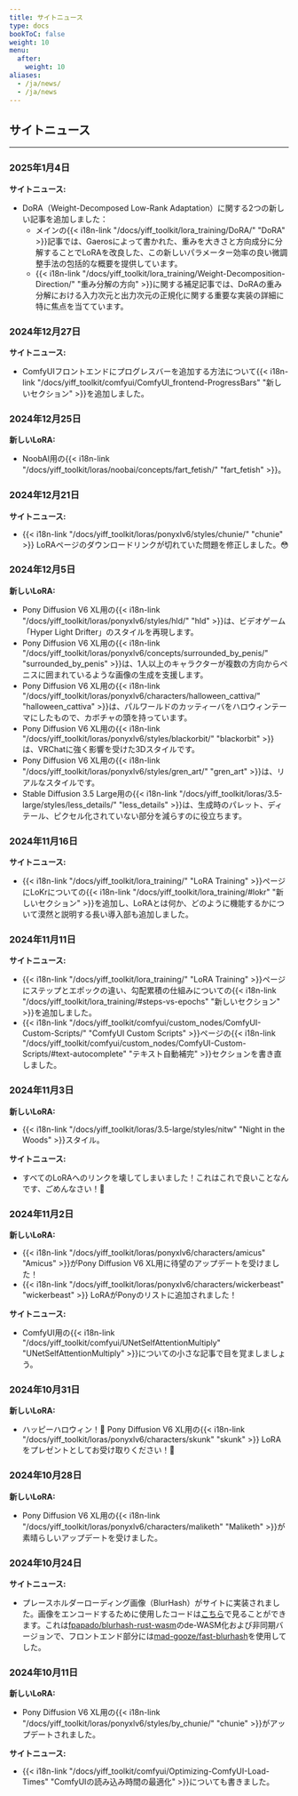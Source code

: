 ```yaml
---
title: サイトニュース
type: docs
bookToC: false
weight: 10
menu:
  after:
    weight: 10
aliases:
  - /ja/news/
  - /ja/news
---
```


## サイトニュース

---

### 2025年1月4日

**サイトニュース:**

- DoRA（Weight-Decomposed Low-Rank Adaptation）に関する2つの新しい記事を追加しました：
  - メインの{{< i18n-link "/docs/yiff_toolkit/lora_training/DoRA/" "DoRA" >}}記事では、Gaerosによって書かれた、重みを大きさと方向成分に分解することでLoRAを改良した、この新しいパラメーター効率の良い微調整手法の包括的な概要を提供しています。
  - {{< i18n-link "/docs/yiff_toolkit/lora_training/Weight-Decomposition-Direction/" "重み分解の方向" >}}に関する補足記事では、DoRAの重み分解における入力次元と出力次元の正規化に関する重要な実装の詳細に特に焦点を当てています。

### 2024年12月27日

**サイトニュース:**

- ComfyUIフロントエンドにプログレスバーを追加する方法について{{< i18n-link "/docs/yiff_toolkit/comfyui/ComfyUI_frontend-ProgressBars" "新しいセクション" >}}を追加しました。

### 2024年12月25日

**新しいLoRA:**

- NoobAI用の{{< i18n-link "/docs/yiff_toolkit/loras/noobai/concepts/fart_fetish/" "fart_fetish" >}}。

### 2024年12月21日

**サイトニュース:**

- {{< i18n-link "/docs/yiff_toolkit/loras/ponyxlv6/styles/chunie/" "chunie" >}} LoRAページのダウンロードリンクが切れていた問題を修正しました。😳

### 2024年12月5日

**新しいLoRA:**

- Pony Diffusion V6 XL用の{{< i18n-link "/docs/yiff_toolkit/loras/ponyxlv6/styles/hld/" "hld" >}}は、ビデオゲーム「Hyper Light Drifter」のスタイルを再現します。
- Pony Diffusion V6 XL用の{{< i18n-link "/docs/yiff_toolkit/loras/ponyxlv6/concepts/surrounded_by_penis/" "surrounded_by_penis" >}}は、1人以上のキャラクターが複数の方向からペニスに囲まれているような画像の生成を支援します。
- Pony Diffusion V6 XL用の{{< i18n-link "/docs/yiff_toolkit/loras/ponyxlv6/characters/halloween_cattiva/" "halloween_cattiva" >}}は、パルワールドのカッティーバをハロウィンテーマにしたもので、カボチャの頭を持っています。
- Pony Diffusion V6 XL用の{{< i18n-link "/docs/yiff_toolkit/loras/ponyxlv6/styles/blackorbit/" "blackorbit" >}}は、VRChatに強く影響を受けた3Dスタイルです。
- Pony Diffusion V6 XL用の{{< i18n-link "/docs/yiff_toolkit/loras/ponyxlv6/styles/gren_art/" "gren_art" >}}は、リアルなスタイルです。
- Stable Diffusion 3.5 Large用の{{< i18n-link "/docs/yiff_toolkit/loras/3.5-large/styles/less_details/" "less_details" >}}は、生成時のパレット、ディテール、ピクセル化されていない部分を減らすのに役立ちます。

### 2024年11月16日

**サイトニュース:**

- {{< i18n-link "/docs/yiff_toolkit/lora_training/" "LoRA Training" >}}ページにLoKrについての{{< i18n-link "/docs/yiff_toolkit/lora_training/#lokr" "新しいセクション" >}}を追加し、LoRAとは何か、どのように機能するかについて漠然と説明する長い導入部も追加しました。

### 2024年11月11日

**サイトニュース:**

- {{< i18n-link "/docs/yiff_toolkit/lora_training/" "LoRA Training" >}}ページにステップとエポックの違い、勾配累積の仕組みについての{{< i18n-link "/docs/yiff_toolkit/lora_training/#steps-vs-epochs" "新しいセクション" >}}を追加しました。
- {{< i18n-link "/docs/yiff_toolkit/comfyui/custom_nodes/ComfyUI-Custom-Scripts/" "ComfyUI Custom Scripts" >}}ページの{{< i18n-link "/docs/yiff_toolkit/comfyui/custom_nodes/ComfyUI-Custom-Scripts/#text-autocomplete" "テキスト自動補完" >}}セクションを書き直しました。

### 2024年11月3日

**新しいLoRA:**

- {{< i18n-link "/docs/yiff_toolkit/loras/3.5-large/styles/nitw" "Night in the Woods" >}}スタイル。

**サイトニュース:**

- すべてのLoRAへのリンクを壊してしまいました！これはこれで良いことなんです、ごめんなさい！🐺

### 2024年11月2日

**新しいLoRA:**

- {{< i18n-link "/docs/yiff_toolkit/loras/ponyxlv6/characters/amicus" "Amicus" >}}がPony Diffusion V6 XL用に待望のアップデートを受けました！
- {{< i18n-link "/docs/yiff_toolkit/loras/ponyxlv6/characters/wickerbeast" "wickerbeast" >}} LoRAがPonyのリストに追加されました！

**サイトニュース:**

- ComfyUI用の{{< i18n-link "/docs/yiff_toolkit/comfyui/UNetSelfAttentionMultiply" "UNetSelfAttentionMultiply" >}}についての小さな記事で目を覚ましましょう。

### 2024年10月31日

**新しいLoRA:**

- ハッピーハロウィン！🎃 Pony Diffusion V6 XL用の{{< i18n-link "/docs/yiff_toolkit/loras/ponyxlv6/characters/skunk" "skunk" >}} LoRAをプレゼントとしてお受け取りください！🦨

### 2024年10月28日

**新しいLoRA:**

- Pony Diffusion V6 XL用の{{< i18n-link "/docs/yiff_toolkit/loras/ponyxlv6/characters/maliketh" "Maliketh" >}}が素晴らしいアップデートを受けました。

### 2024年10月24日

**サイトニュース:**

- プレースホルダーローディング画像（BlurHash）がサイトに実装されました。画像をエンコードするために使用したコードは[こちら](https://github.com/ka-de/blurhash)で見ることができます。これは[fpapado/blurhash-rust-wasm](https://github.com/fpapado/blurhash-rust-wasm)のde-WASM化および非同期バージョンで、フロントエンド部分には[mad-gooze/fast-blurhash](https://github.com/mad-gooze/fast-blurhash)を使用してした。

### 2024年10月11日

**新しいLoRA:**

- Pony Diffusion V6 XL用の{{< i18n-link "/docs/yiff_toolkit/loras/ponyxlv6/styles/by_chunie/" "chunie" >}}がアップデートされました。

**サイトニュース:**

- {{< i18n-link "/docs/yiff_toolkit/comfyui/Optimizing-ComfyUI-Load-Times" "ComfyUIの読み込み時間の最適化" >}}についても書きました。
